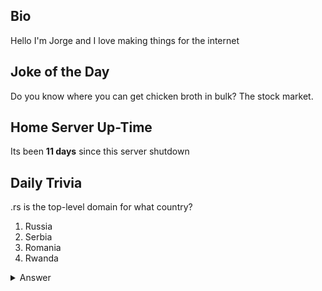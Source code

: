 ## Bio

Hello I'm Jorge and I love making things for the internet

## Joke of the Day

Do you know where you can get chicken broth in bulk? The stock market.

## Home Server Up-Time

Its been **11 days** since this server shutdown


## Daily Trivia

.rs is the top-level domain for what country?
 1. Russia
 2. Serbia
 3. Romania
 4. Rwanda

<details>
  <summary>Answer</summary>
  Serbia
</details>
